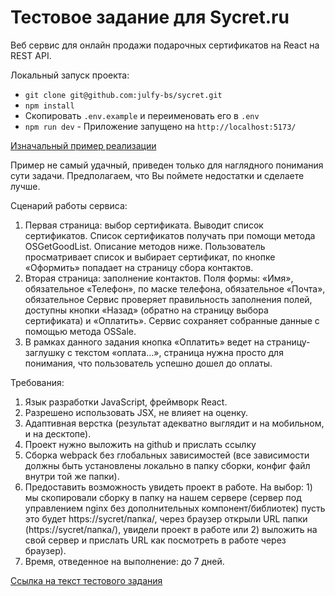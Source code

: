 # Тестовое задание для Sycret.ru

Веб сервис для онлайн продажи подарочных сертификатов на React на REST API.

Локальный запуск проекта:
- `git clone git@github.com:julfy-bs/sycret.git`
- `npm install`
- Скопировать `.env.example` и переименовать его в `.env`
- `npm run dev` - Приложение запущено на `http://localhost:5173/`


[Изначальный пример реализации](https://sycret.ru/service/onlinesale/?apikey=011ba11bdcad4fa396660c2ec447ef14)

Пример не самый удачный, приведен только для наглядного понимания сути задачи.
Предполагаем, что Вы поймете недостатки и сделаете лучше.

Сценарий работы сервиса:
1. Первая страница: выбор сертификата.
   Выводит список сертификатов. Список сертификатов получать при помощи метода
   OSGetGoodList. Описание методов ниже.
   Пользователь просматривает список и выбирает сертификат, по кнопке «Оформить»
   попадает на страницу сбора контактов.
2. Вторая страница: заполнение контактов.
   Поля формы:
   «Имя», обязательное
   «Телефон», по маске телефона, обязательное
   «Почта», обязательное
   Сервис проверяет правильность заполнения полей, доступны кнопки «Назад» (обратно на
   страницу выбора сертификата) и «Оплатить».
   Сервис сохраняет собранные данные с помощью метода OSSale.
3. В рамках данного задания кнопка «Оплатить» ведет на страницу-заглушку с текстом
   «оплата…», страница нужна просто для понимания, что пользователь успешно дошел до
   оплаты.

Требования:
1. Язык разработки JavaScript, фреймворк React.
2. Разрешено использовать JSX, не влияет на оценку.
3. Адаптивная верстка (результат адекватно выглядит и на мобильном, и на
   десктопе).
4. Проект нужно выложить на github и прислать ссылку
5. Сборка webpack без глобальных зависимостей (все зависимости должны быть
   установлены локально в папку сборки, конфиг файл внутри той же папки).
6. Предоставить возможность увидеть проект в работе. На выбор: 1) мы скопировали
   сборку в папку на нашем сервере (сервер под управлением nginx без дополнительных
   компонент/библиотек) пусть это будет https://sycret/папка/, через браузер открыли URL
   папки (https://sycret/папка/), увидели проект в работе или 2) выложить на свой сервер и
   прислать URL как посмотреть в работе через браузер).
7. Время, отведенное на выполнение: до 7 дней.

[Ссылка на текст тестового задания](https://sycret.ru/files/testwork/testwork_react23.pdf)
